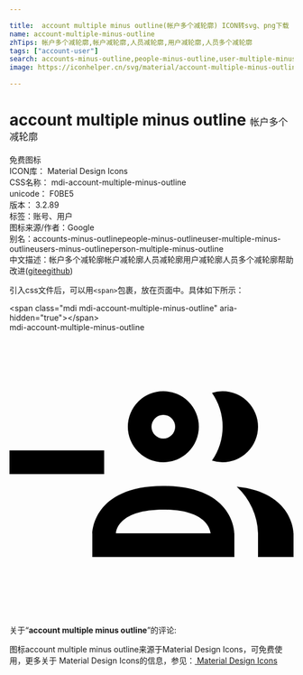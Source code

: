 ```yaml
---

title:  account multiple minus outline(帐户多个减轮廓) ICON转svg、png下载
name: account-multiple-minus-outline
zhTips: 帐户多个减轮廓,帐户减轮廓,人员减轮廓,用户减轮廓,人员多个减轮廓
tags: ["account-user"]
search: accounts-minus-outline,people-minus-outline,user-multiple-minus-outline,users-minus-outline,person-multiple-minus-outline
image: https://iconhelper.cn/svg/material/account-multiple-minus-outline.svg

---
```


# account multiple minus outline  <small style="font-size: 60%;font-weight: 100">帐户多个减轮廓</small>


<div class="detail-page">
<p>
<span><span class="badge-success badge">免费图标</span> </span>
<br/>
<span>
ICON库：
<span class="badge-secondary badge">Material Design Icons</span> 
</span>
<br/>
<span>
CSS名称：
<span class="badge-secondary badge">mdi-account-multiple-minus-outline</span> 
</span>
<br/>
<span>
unicode：
<span class="badge-secondary badge">F0BE5</span> 
<copy-btn content='F0BE5' btn-title=""></copy-btn>
<copy-btn :content='String.fromCodePoint(parseInt("F0BE5", 16))' btn-title="复制U"></copy-btn>
</span>
<br/>
<span>
版本：
<span class="badge-secondary badge">3.2.89</span> 
</span><br/><span>标签：<span class="badge-light badge"><router-link to="/tags/account-user.html">账号、用户</router-link></span></span>
<br/>
<span>图标来源/作者：<span class="badge-light badge">Google</span></span> 
<br/>
<span>别名：<span class="badge-light badge">accounts-minus-outline</span><span class="badge-light badge">people-minus-outline</span><span class="badge-light badge">user-multiple-minus-outline</span><span class="badge-light badge">users-minus-outline</span><span class="badge-light badge">person-multiple-minus-outline</span></span><br/><span class="zh-detail">中文描述：<span class="badge-primary badge">帐户多个减轮廓</span><span class="badge-primary badge">帐户减轮廓</span><span class="badge-primary badge">人员减轮廓</span><span class="badge-primary badge">用户减轮廓</span><span class="badge-primary badge">人员多个减轮廓</span><span class="help-link"><span>帮助改进</span>(<a href="https://gitee.com/liuwave/icon-helper/edit/master/json/material/account-multiple-minus-outline.json" target="_blank" rel="noopener noreferrer">gitee</a><a href="https://github.com/liuwave/icon-helper/edit/master/json/material/account-multiple-minus-outline.json" target="_blank" rel="noopener noreferrer">github</a></span>)</span><br/>
</p>
</div>
<div class="alert alert-dark">
  <i class="mdi mdi-account-multiple-minus-outline mdi-48px"></i>
  <i class="mdi mdi-account-multiple-minus-outline mdi-36px"></i>
  <i class="mdi mdi-account-multiple-minus-outline mdi-24px"></i>
  <i class="mdi mdi-account-multiple-minus-outline mdi-18px"></i>
</div>
<div>
  <p>引入css文件后，可以用<code>&lt;span&gt;</code>包裹，放在页面中。具体如下所示：    
  </p>
  <div class="alert alert-primary" style="font-size: 14px">
    &lt;span class="mdi mdi-account-multiple-minus-outline" aria-hidden="true"&gt;&lt;/span&gt;
    <copy-btn content='<span class="mdi mdi-account-multiple-minus-outline" aria-hidden="true"></span>'></copy-btn>
  </div>
  <div class="alert alert-secondary">
    <i class="mdi mdi-account-multiple-minus-outline"
    style="font-size: 24px"
    aria-hidden="true"></i> mdi-account-multiple-minus-outline
    <copy-btn content="mdi-account-multiple-minus-outline" btn-title="复制图标名称"></copy-btn>
  </div>
</div>
<div id="svg" class="svg-wrap">
<svg xmlns="http://www.w3.org/2000/svg" viewBox="0 0 24 24"><path d="M13 11A3 3 0 1 0 10 8A3 3 0 0 0 13 11M13 7A1 1 0 1 1 12 8A1 1 0 0 1 13 7M17.11 10.86A5 5 0 0 0 17.11 5.14A2.91 2.91 0 0 1 18 5A3 3 0 0 1 18 11A2.91 2.91 0 0 1 17.11 10.86M13 13C7 13 7 17 7 17V19H19V17S19 13 13 13M9 17C9 16.71 9.32 15 13 15C16.5 15 16.94 16.56 17 17M24 17V19H21V17A5.6 5.6 0 0 0 19.2 13.06C24 13.55 24 17 24 17M8 12H0V10H8Z" /></svg>
</div>
<detail full-name='mdi-account-multiple-minus-outline'></detail>
<div class="icon-detail__container">
<p>关于“<b>account multiple minus outline</b>”的评论:</p>
</div>
<Vssue title="关于“account multiple minus outline”的评论" />    
<div><p>图标account multiple minus outline来源于Material Design Icons，可免费使用，更多关于 Material Design Icons的信息，参见：<a target="_blank" href="https://iconhelper.cn/material.html"> Material Design Icons</a>
</p></div>
